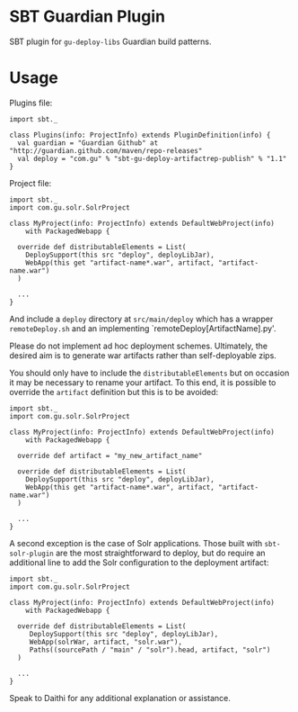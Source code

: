 SBT Guardian Plugin
===================
SBT plugin for `gu-deploy-libs` Guardian build patterns.

Usage
=====
Plugins file:

    import sbt._

    class Plugins(info: ProjectInfo) extends PluginDefinition(info) {
      val guardian = "Guardian Github" at "http://guardian.github.com/maven/repo-releases"
      val deploy = "com.gu" % "sbt-gu-deploy-artifactrep-publish" % "1.1"
    }


Project file:

    import sbt._
    import com.gu.solr.SolrProject

    class MyProject(info: ProjectInfo) extends DefaultWebProject(info)
        with PackagedWebapp {

      override def distributableElements = List(
        DeploySupport(this src "deploy", deployLibJar),
        WebApp(this get "artifact-name*.war", artifact, "artifact-name.war")
      )

	  ...
    }

And include a `deploy` directory at `src/main/deploy` which has a wrapper
`remoteDeploy.sh` and an implementing `remoteDeploy[ArtifactName].py'.

Please do not implement ad hoc deployment schemes. Ultimately, the desired aim
is to generate war artifacts rather than self-deployable zips.

You should only have to include the `distributableElements` but on occasion it
may be necessary to rename your artifact. To this end, it is possible to
override the `artifact` definition but this is to be avoided:


    import sbt._
    import com.gu.solr.SolrProject

    class MyProject(info: ProjectInfo) extends DefaultWebProject(info)
        with PackagedWebapp {

      override def artifact = "my_new_artifact_name"

      override def distributableElements = List(
        DeploySupport(this src "deploy", deployLibJar),
        WebApp(this get "artifact-name*.war", artifact, "artifact-name.war")
      )

	  ...
    }

A second exception is the case of Solr applications. Those built with
`sbt-solr-plugin` are the most straightforward to deploy, but do require
an additional line to add the Solr configuration to the deployment artifact:

    import sbt._
    import com.gu.solr.SolrProject

    class MyProject(info: ProjectInfo) extends DefaultWebProject(info)
        with PackagedWebapp {

      override def distributableElements = List(
         DeploySupport(this src "deploy", deployLibJar),
         WebApp(solrWar, artifact, "solr.war"),
         Paths((sourcePath / "main" / "solr").head, artifact, "solr")
      )

	  ...
    }

Speak to Daithi for any additional explanation or assistance.

